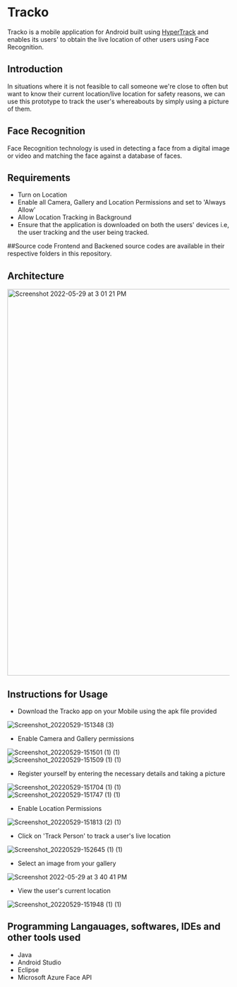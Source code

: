 # Tracko
Tracko is a mobile application for Android built using [HyperTrack](https://github.com/hypertrack/live-app-android#:~:text=is%20built%20with-,HyperTrack,-.%20Developers%20can%20now) and enables its users' to obtain the live location of other users using Face Recognition. 

## Introduction
In situations where it is not feasible to call someone we're close to often but want to know their current location/live location for safety reasons, we can use this prototype to track the user's whereabouts by simply using a picture of them. 

## Face Recognition
Face Recognition technology is used in detecting a face from a digital image or video and matching the face against a database of faces. 

## Requirements
- Turn on Location
- Enable all Camera, Gallery and Location Permissions and set to 'Always Allow'
- Allow Location Tracking in Background
- Ensure that the application is downloaded on both the users' devices i.e, the user tracking and the user being tracked.

##Source code
Frontend and Backened source codes are available in their respective folders in this repository.

## Architecture
<img width="874" alt="Screenshot 2022-05-29 at 3 01 21 PM" src="https://user-images.githubusercontent.com/106433032/170861452-defb4d37-c61b-4554-971a-b353713ebffb.png">

## Instructions for Usage
- Download the Tracko app on your Mobile using the apk file provided

![Screenshot_20220529-151348 (3)](https://user-images.githubusercontent.com/106433032/170862674-e08fa879-a595-4842-a31a-08b8f66d1916.jpg)


- Enable Camera and Gallery permissions

![Screenshot_20220529-151501 (1) (1)](https://user-images.githubusercontent.com/106433032/170862717-cac51b49-932b-4cd4-90e5-2f9c76518a7a.jpg)
![Screenshot_20220529-151509 (1) (1)](https://user-images.githubusercontent.com/106433032/170862726-69bd3791-71ee-423a-b718-f53698ed65ba.jpg)


- Register yourself by entering the necessary details and taking a picture

![Screenshot_20220529-151704 (1) (1)](https://user-images.githubusercontent.com/106433032/170862743-e0e508a8-4b33-4670-8f63-a889b4d0c793.jpg)
![Screenshot_20220529-151747 (1) (1)](https://user-images.githubusercontent.com/106433032/170862753-7c218b65-2032-487f-a3af-d51477892661.jpg)


- Enable Location Permissions

![Screenshot_20220529-151813 (2) (1)](https://user-images.githubusercontent.com/106433032/170862768-82c82d9f-b844-4922-b382-da096e8fa1fe.jpg)


- Click on 'Track Person' to track a user's live location

![Screenshot_20220529-152645 (1) (1)](https://user-images.githubusercontent.com/106433032/170862789-3f0bf4d7-dc04-487c-b41b-5333be38164b.jpg)


- Select an image from your gallery

![Screenshot 2022-05-29 at 3 40 41 PM](https://user-images.githubusercontent.com/106433032/170862827-00e95c54-f1da-4ba6-9f15-63af4251c996.jpg)


- View the user's current location

![Screenshot_20220529-151948 (1) (1)](https://user-images.githubusercontent.com/106433032/170862846-0f0cd685-8125-45d2-98fd-46d9e5d32f41.jpg)


## Programming Langauages, softwares, IDEs and other tools used
- Java
- Android Studio
- Eclipse
- Microsoft Azure Face API




